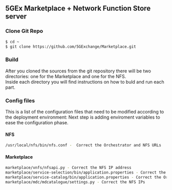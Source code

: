 
## 5GEx Marketplace + Network Function Store server

### Clone Git Repo

```sh
$ cd ~
$ git clone https://github.com/5GExchange/Marketplace.git 
```


### Build
After you cloned the sources from the git repository there will be two directories: one for the Marketplace and one for the NFS.<br/>
Inside each directory you will find instructions on how to buld and run each part.


### Config files
This is a list of the configuration files that need to be modified according to the deployment environment:
Next step is adding enviroment variables to ease the configuration phase.


#### NFS
```sh
/usr/local/nfs/bin/nfs.conf -  Correct the Orchestrator and NFS URLs
```

#### Marketplace
```sh
marketplace/vnfs/nfsapi.py - Correct the NFS IP address
marketplace/service-selection/bin/application.properties - Correct the Orchestrator/Connector IP
marketplace/service-catalog/bin/application.properties - Correct the Orchestrator/Connector IP
marketplace/mdc/mdcatalogue/settings.py - Correct the NFS IPs
```





